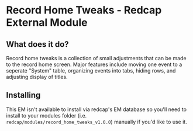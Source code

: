 # Record Home Tweaks - Redcap External Module

## What does it do?

Record home tweaks is a collection of small adjustments that can be made to the record home screen. Major features include moving one event to a seperate "System" table, organizing events into tabs, hiding rows, and adjusting display of titles.

## Installing

This EM isn't available to install via redcap's EM database so you'll need to install to your modules folder (i.e. `redcap/modules/record_home_tweaks_v1.0.0`) manually if you'd like to use it.
